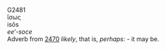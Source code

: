 <body>
  <p>G2481<br>  ἴσως  <br> isōs  <br><i>ee‘-soce </i><br>Adverb from <a href="g2470.htm">2470</a>  <i>likely</i>, that is, <i>perhaps:</i> - it may be.<br></p>
 </body>
